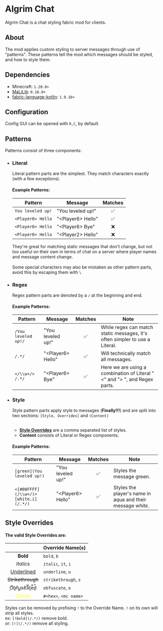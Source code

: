 # Algrim Chat

Algrim Chat is a chat styling fabric mod for clients.

## About

The mod applies custom styling to server messages through use of "patterns". These patterns tell the mod which messages
should be styled, and how to style them.

## Dependencies

- Minecraft: `1.20.0+`
- [MaLiLib](https://www.curseforge.com/minecraft/mc-mods/malilib): `0.16.0+`
- [fabric-language-kotlin](https://modrinth.com/mod/fabric-language-kotlin): `1.9.10+`

## Configuration

Config GUI can be opened with `R,C`, by default.

## Patterns

Patterns consist of three components:

- ### Literal

  Literal pattern parts are the simplest. They match characters exactly (with a few exceptions).

  #### Example Patterns:
  | Pattern           | Message            | Matches |
  |-------------------|--------------------|:-------:|
  | `You leveled up!` | "You leveled up!"  |    ✅    |
  | `<Player6> Hello` | "\<Player6> Hello" |    ✅    |
  | `<Player6> Hello` | "\<Player6> Bye"   |    ❌    |
  | `<Player6> Hello` | "\<Player2> Hello" |    ❌    |

  They're great for matching static messages that don't change, but not too useful on their own in terms of
  chat on a server where player names and message content change.
  <br><br>
  Some special characters may also be mistaken as other pattern parts, avoid this by escaping them with `\​`

- ### Regex

  Regex pattern parts are denoted by a `/` at the beginning and end.

  #### Example Patterns:
  | Pattern             | Message            | Matches | Note                                                                        |
  |---------------------|--------------------|:-------:|-----------------------------------------------------------------------------|
  | `/You leveled up!/` | "You leveled up!"  |    ✅    | While regex can match static messages, it's often simpler to use a Literal. |
  | `/.*/`              | "\<Player6> Hello" |    ✅    | Will technically match all messages.                                        |
  | `</\\w+/> /.*/`     | "\<Player6> Bye"   |    ✅    | Here we are using a combination of Literal "<" and "> ", and Regex parts.   |

- ### Style

  Style pattern parts apply style to messages (**Finally!!!**) and are split into two
  sections: `[Style, Overrides]` and `(Content)`
  <br><br>
    - [**Style Overrides**](#style-overrides) are a comma separated list of styles.
    - **Content** consists of Literal or Regex components.

  #### Example Patterns:

  | Pattern                               | Message             | Matches | Note                                                        |
  |---------------------------------------|---------------------|:-------:|-------------------------------------------------------------|
  | `[green](You leveled up!)`            | "You leveled up!"   |    ✅    | Styles the message green.                                   |
  | `<[#00FFFF](/\\w+/)> [white,i](/.*/)` | "\<Player6> Hello"  |    ✅    | Styles the player's name in aqua and their message *white*. |

## Style Overrides

#### The valid Style Overrides are:

|                                    | Override Name(s)      |
|:----------------------------------:|-----------------------|
|              **Bold**              | `bold`, `b`           |
|             *Italics*              | `italic`, `it`, `i`   |
|       <ins>Underlined</ins>        | `underline`, `u`      |
|         ~~Strikethrough~~          | `strikethrough`, `s`  |
|       ͅO͆b̼f̧u̺s̓c͠a̿t̝e̿d̮͒       | `obfuscate`, `o`      |
| <font color="yellow">Colour</font> | `#<hex>`, `<mc name>` |

Styles can be removed by prefixing `!` to the Override Name. `!` on its own will strip all styles.  
ex: `[!bold](/.*/)` remove bold.  
or: `[!](/.*/)` remove all styling.
